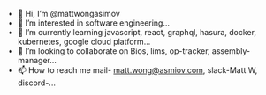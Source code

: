 - 👋 Hi, I’m @mattwongasimov
- 👀 I’m interested in software engineering...
- 🌱 I’m currently learning javascript, react, graphql, hasura, docker, kubernetes, google cloud platform...
- 💞️ I’m looking to collaborate on Bios, lims, op-tracker, assembly-manager...
- 📫 How to reach me mail- matt.wong@asmiov.com, slack-Matt W, discord-...

<!---
mattwongasimov/mattwongasimov is a ✨ special ✨ repository because its `README.md` (this file) appears on your GitHub profile.
You can click the Preview link to take a look at your changes.
--->
